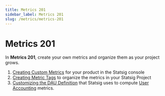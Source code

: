 ```yaml
---
title: Metrics 201
sidebar_label: Metrics 201
slug: /metrics/metrics-201
---
```


# Metrics 201 

In **Metrics 201**, create your own metrics and organize them as your project grows.    

1. [Creating Custom Metrics](metrics-201/create) for your product in the Statsig console
2. [Creating Metric Tags](metrics-201/create-metric-tags) to organize the metrics in your Statsig Project
3. [Customizing the DAU Definition](metrics-201/user) that Statsig uses to compute [User Accounting](metrics-101/metrics-from-events#user-accounting-metrics) metrics.

